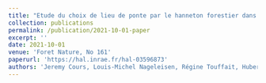 ```yaml
---
title: "Etude du choix de lieu de ponte par le hanneton forestier dans les Vosges du Nord"
collection: publications
permalink: /publication/2021-10-01-paper
excerpt: ''
date: 2021-10-01
venue: 'Foret Nature, No 161'
paperurl: 'https://hal.inrae.fr/hal-03596873'
authors: 'Jeremy Cours, Louis-Michel Nageleisen, Régine Touffait, Hubert Schmuck, Stéphane Brault, Nathalie Breda, Claudine Richter, Francois-Xavier Saintonge & Vincent Boulanger'
---
```

